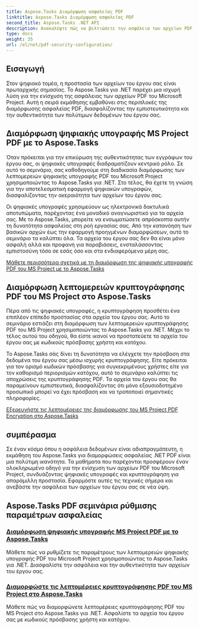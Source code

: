 ```yaml
---
title: Aspose.Tasks Διαμόρφωση ασφαλείας PDF
linktitle: Aspose.Tasks Διαμόρφωση ασφαλείας PDF
second_title: Aspose.Tasks .NET API
description: Ανακαλύψτε πώς να βελτιώσετε την ασφάλεια των αρχείων PDF του Microsoft Project χρησιμοποιώντας το Aspose.Tasks για .NET. Μάθετε τεχνικές ψηφιακής υπογραφής και κρυπτογράφησης.
type: docs
weight: 35
url: /el/net/pdf-security-configuration/
---
```

## Εισαγωγή

Στον ψηφιακό τομέα, η προστασία των αρχείων του έργου σας είναι πρωταρχικής σημασίας. Το Aspose.Tasks για .NET παρέχει μια ισχυρή λύση για την ενίσχυση της ασφάλειας των αρχείων PDF του Microsoft Project. Αυτή η σειρά εκμάθησης εμβαθύνει στις περιπλοκές της διαμόρφωσης ασφαλείας PDF, διασφαλίζοντας την εμπιστευτικότητα και την αυθεντικότητα των πολύτιμων δεδομένων του έργου σας.

## Διαμόρφωση ψηφιακής υπογραφής MS Project PDF με το Aspose.Tasks

Όταν πρόκειται για την επικύρωση της αυθεντικότητας των εγγράφων του έργου σας, οι ψηφιακές υπογραφές διαδραματίζουν κεντρικό ρόλο. Σε αυτό το σεμινάριο, σας καθοδηγούμε στη διαδικασία διαμόρφωσης των λεπτομερειών ψηφιακής υπογραφής PDF του Microsoft Project χρησιμοποιώντας το Aspose.Tasks για .NET. Στο τέλος, θα έχετε τη γνώση για την αποτελεσματική εφαρμογή ψηφιακών υπογραφών, διασφαλίζοντας την ακεραιότητα των αρχείων του έργου σας.

Οι ψηφιακές υπογραφές χρησιμεύουν ως ηλεκτρονικά δακτυλικά αποτυπώματα, παρέχοντας ένα μοναδικό αναγνωριστικό για τα αρχεία σας. Με το Aspose.Tasks, μπορείτε να ενσωματώσετε απρόσκοπτα αυτήν τη δυνατότητα ασφαλείας στη ροή εργασίας σας. Από την κατανόηση των βασικών αρχών έως την εφαρμογή προηγμένων διαμορφώσεων, αυτό το σεμινάριο τα καλύπτει όλα. Τα αρχεία του έργου σας δεν θα είναι μόνο ασφαλή αλλά και προφανή για παραβιάσεις, ενσταλάσσοντας εμπιστοσύνη τόσο σε εσάς όσο και στα ενδιαφερόμενα μέρη σας.

[Μάθετε περισσότερα σχετικά με τη διαμόρφωση της ψηφιακής υπογραφής PDF του MS Project με το Aspose.Tasks](./pdf-digital-signature-details/)

## Διαμόρφωση λεπτομερειών κρυπτογράφησης PDF του MS Project στο Aspose.Tasks

Πέρα από τις ψηφιακές υπογραφές, η κρυπτογράφηση προσθέτει ένα επιπλέον επίπεδο προστασίας στα αρχεία του έργου σας. Αυτό το σεμινάριο εστιάζει στη διαμόρφωση των λεπτομερειών κρυπτογράφησης PDF του MS Project χρησιμοποιώντας το Aspose.Tasks για .NET. Μέχρι το τέλος αυτού του οδηγού, θα είστε ικανοί να προστατεύετε τα αρχεία του έργου σας με κωδικούς πρόσβασης χρήστη και κατόχου.

Το Aspose.Tasks σάς δίνει τη δυνατότητα να ελέγχετε την πρόσβαση στα δεδομένα του έργου σας μέσω ισχυρής κρυπτογράφησης. Είτε πρόκειται για τον ορισμό κωδικών πρόσβασης για συγκεκριμένους χρήστες είτε για τον καθορισμό περιορισμών κατόχου, αυτό το σεμινάριο καλύπτει τις αποχρώσεις της κρυπτογράφησης PDF. Τα αρχεία του έργου σας θα παραμείνουν εμπιστευτικά, διασφαλίζοντας ότι μόνο εξουσιοδοτημένο προσωπικό μπορεί να έχει πρόσβαση και να τροποποιεί σημαντικές πληροφορίες.

[Εξερευνήστε τις λεπτομέρειες της διαμόρφωσης του MS Project PDF Encryption στο Aspose.Tasks](./pdf-encryption-details/)

## συμπέρασμα

Σε έναν κόσμο όπου η ασφάλεια δεδομένων είναι αδιαπραγμάτευτη, η εκμάθηση του Aspose.Tasks για διαμορφώσεις ασφαλείας .NET PDF είναι μια πολύτιμη ικανότητα. Τα μαθήματα που παρέχονται προσφέρουν έναν ολοκληρωμένο οδηγό για την ενίσχυση των αρχείων PDF του Microsoft Project, συνδυάζοντας ψηφιακές υπογραφές και κρυπτογράφηση για απαράμιλλη προστασία. Εφαρμόστε αυτές τις τεχνικές σήμερα και ανεβάστε την ασφάλεια των αρχείων του έργου σας σε νέα ύψη.

## Aspose.Tasks PDF σεμινάρια ρύθμισης παραμέτρων ασφαλείας
### [Διαμόρφωση ψηφιακής υπογραφής MS Project PDF με το Aspose.Tasks](./pdf-digital-signature-details/)
Μάθετε πώς να ρυθμίζετε τις παραμέτρους των λεπτομερειών ψηφιακής υπογραφής PDF του Microsoft Project χρησιμοποιώντας το Aspose.Tasks για .NET. Διασφαλίστε την ασφάλεια και την αυθεντικότητα των αρχείων του έργου σας.
### [Διαμορφώστε τις λεπτομέρειες κρυπτογράφησης PDF του MS Project στο Aspose.Tasks](./pdf-encryption-details/)
Μάθετε πώς να διαμορφώνετε λεπτομέρειες κρυπτογράφησης PDF του MS Project στο Aspose.Tasks για .NET. Ασφαλίστε τα αρχεία του έργου σας με κωδικούς πρόσβασης χρήστη και κατόχου.
